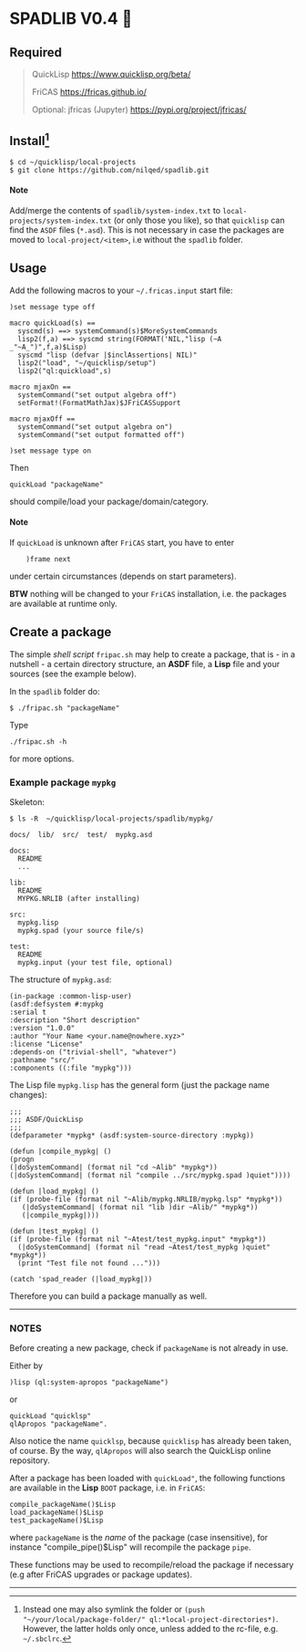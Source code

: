 # SPADLIB V0.4 :rocket:


## Required

>  QuickLisp https://www.quicklisp.org/beta/
>
>  FriCAS    https://fricas.github.io/ 
>  
>  Optional: jfricas (Jupyter) https://pypi.org/project/jfricas/
  
## Install[^1]

    $ cd ~/quicklisp/local-projects
    $ git clone https://github.com/nilqed/spadlib.git
  
  
#### Note 
Add/merge the contents of `spadlib/system-index.txt` to 
`local-projects/system-index.txt` (or only those you like), so that
`quicklisp` can find the `ASDF` files (`*.asd`). This is not necessary in case the
packages are moved to ``local-project/<item>``, i.e without the ``spadlib``
folder.  
  
		  
## Usage

Add the following macros to your `~/.fricas.input` start file:

    )set message type off

    macro quickLoad(s) ==
      syscmd(s) ==> systemCommand(s)$MoreSystemCommands
      lisp2(f,a) ==> syscmd string(FORMAT('NIL,"lisp (~A _"~A_")",f,a)$Lisp)
      syscmd "lisp (defvar |$inclAssertions| NIL)" 
      lisp2("load", "~/quicklisp/setup")
      lisp2("ql:quickload",s)

    macro mjaxOn == 
      systemCommand("set output algebra off")
      setFormat!(FormatMathJax)$JFriCASSupport

    macro mjaxOff ==
      systemCommand("set output algebra on")
      systemCommand("set output formatted off")

    )set message type on


Then
  
    quickLoad "packageName"
    
should compile/load your package/domain/category.

  
#### Note 
If `quickLoad` is unknown after `FriCAS` start, you have to enter

        )frame next 

under certain circumstances (depends on start parameters).
        
**BTW** nothing will be changed to your `FriCAS` installation,
i.e. the packages are available at runtime only.    
  
## Create a package
The simple *shell script* `fripac.sh` may help to create a package, that is - in a nutshell - 
a certain directory structure, an **ASDF** file, a **Lisp** file and your sources (see the example
below).

In the `spadlib` folder do:

    $ ./fripac.sh "packageName" 
  
Type 

    ./fripac.sh -h 
    
for more options.

### Example package ``mypkg``

Skeleton:

    $ ls -R  ~/quicklisp/local-projects/spadlib/mypkg/
  
    docs/  lib/  src/  test/  mypkg.asd

    docs:
      README
      ...

    lib:
      README
      MYPKG.NRLIB (after installing)

    src:
      mypkg.lisp  
      mypkg.spad (your source file/s)

    test:
      README
      mypkg.input (your test file, optional)

   
The structure of `mypkg.asd`:

    (in-package :common-lisp-user)
    (asdf:defsystem #:mypkg
    :serial t
    :description "Short description"
    :version "1.0.0"
    :author "Your Name <your.name@nowhere.xyz>"
    :license "License"
    :depends-on ("trivial-shell", "whatever")
    :pathname "src/"
    :components ((:file "mypkg")))
    
  
The Lisp file `mypkg.lisp` has the general form (just the package name changes):  
  
    ;;;
    ;;; ASDF/QuickLisp
    ;;;
    (defparameter *mypkg* (asdf:system-source-directory :mypkg))

    (defun |compile_mypkg| ()
    (progn
    (|doSystemCommand| (format nil "cd ~Alib" *mypkg*))
    (|doSystemCommand| (format nil "compile ../src/mypkg.spad )quiet"))))

    (defun |load_mypkg| ()
    (if (probe-file (format nil "~Alib/mypkg.NRLIB/mypkg.lsp" *mypkg*))
       (|doSystemCommand| (format nil "lib )dir ~Alib/" *mypkg*))
       (|compile_mypkg|)))

    (defun |test_mypkg| ()
    (if (probe-file (format nil "~Atest/test_mypkg.input" *mypkg*))
      (|doSystemCommand| (format nil "read ~Atest/test_mypkg )quiet" *mypkg*))
      (print "Test file not found ...")))

    (catch 'spad_reader (|load_mypkg|))

 
 Therefore you can build a package manually as well.

---

### NOTES 

Before creating a new package, check if `packageName` is not  already in use.

Either by  

    )lisp (ql:system-apropos "packageName")
    
 or  
      
    quickLoad "quicklsp"
    qlApropos "packageName".
	  
Also notice the name ``quicklsp``, because `quicklisp` has already been taken,
of course. By the way, `qlApropos` will also search the QuickLisp online
repository.
  
After a package has been loaded with ``quickLoad"``, the following functions are
available in the **Lisp** ``BOOT`` package, i.e. in `FriCAS`:

    compile_packageName()$Lisp
    load_packageName()$Lisp 
    test_packageName()$Lisp
 
where ``packageName`` is the *name* of the package (case insensitive), for 
instance "compile_pipe()$Lisp" will recompile the package `pipe`. 
 
These functions may be used to recompile/reload the package if necessary
(e.g after FriCAS upgrades or package updates).   

---


[^1]: Instead one may also symlink the folder or
    `(push "~/your/local/package-folder/" ql:*local-project-directories*)`.
    However, the latter holds only once, unless added to the rc-file, 
    e.g. `~/.sbclrc`.

